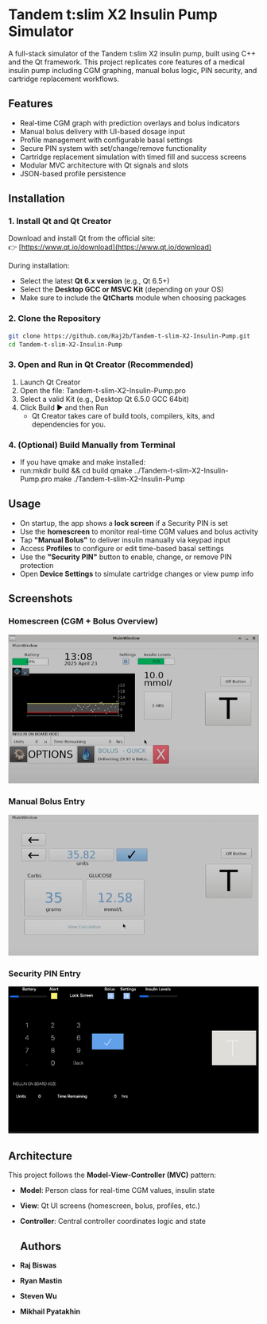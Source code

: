# Tandem t:slim X2 Insulin Pump Simulator

A full-stack simulator of the Tandem t:slim X2 insulin pump, built using C++ and the Qt framework. This project replicates core features of a medical insulin pump including CGM graphing, manual bolus logic, PIN security, and cartridge replacement workflows.

## Features

- Real-time CGM graph with prediction overlays and bolus indicators
- Manual bolus delivery with UI-based dosage input
- Profile management with configurable basal settings
- Secure PIN system with set/change/remove functionality
- Cartridge replacement simulation with timed fill and success screens
- Modular MVC architecture with Qt signals and slots
- JSON-based profile persistence

## Installation

### 1. Install Qt and Qt Creator

Download and install Qt from the official site:  
👉 [https://www.qt.io/download](https://www.qt.io/download)

During installation:
- Select the latest **Qt 6.x version** (e.g., Qt 6.5+)
- Select the **Desktop GCC or MSVC Kit** (depending on your OS)
- Make sure to include the **QtCharts** module when choosing packages

### 2. Clone the Repository

```bash
git clone https://github.com/Raj2b/Tandem-t-slim-X2-Insulin-Pump.git
cd Tandem-t-slim-X2-Insulin-Pump
```
### 3. Open and Run in Qt Creator (Recommended)

1. Launch Qt Creator
2. Open the file: Tandem-t-slim-X2-Insulin-Pump.pro
3. Select a valid Kit (e.g., Desktop Qt 6.5.0 GCC 64bit)
4. Click Build ▶️ and then Run
   - Qt Creator takes care of build tools, compilers, kits, and dependencies for you.
     
### 4. (Optional) Build Manually from Terminal

  - If you have qmake and make installed:
  - run:mkdir build && cd build
        qmake ../Tandem-t-slim-X2-Insulin-Pump.pro
        make
        ./Tandem-t-slim-X2-Insulin-Pump

## Usage
   - On startup, the app shows a **lock screen** if a Security PIN is set
   - Use the **homescreen** to monitor real-time CGM values and bolus activity
   - Tap **"Manual Bolus"** to deliver insulin manually via keypad input
   - Access **Profiles** to configure or edit time-based basal settings
   - Use the **"Security PIN"** button to enable, change, or remove PIN protection
   - Open **Device Settings** to simulate cartridge changes or view pump info

## Screenshots

### Homescreen (CGM + Bolus Overview)
![Homescreen](screenshots/Homescreen.png)

### Manual Bolus Entry
![Manual Bolus](screenshots/ManualBolus.png)

### Security PIN Entry
![PIN Screen](screenshots/LockScreen.png)

## Architecture

This project follows the **Model-View-Controller (MVC)** pattern:
- **Model**: Person class for real-time CGM values, insulin state
- **View**: Qt UI screens (homescreen, bolus, profiles, etc.)
- **Controller**: Central controller coordinates logic and state

  ## Authors

- **Raj Biswas**  
- **Ryan Mastin**  
- **Steven Wu**
- **Mikhail Pyatakhin**  

